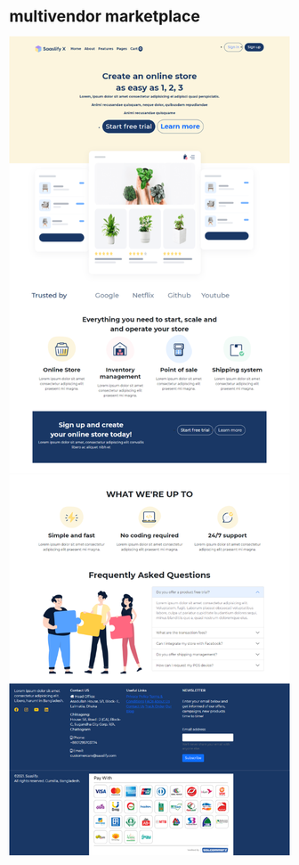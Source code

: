<h1>multivendor marketplace</h1>


<img src="images/overview-1.png" alt="">
<img src="images/overview-2.png" alt="">